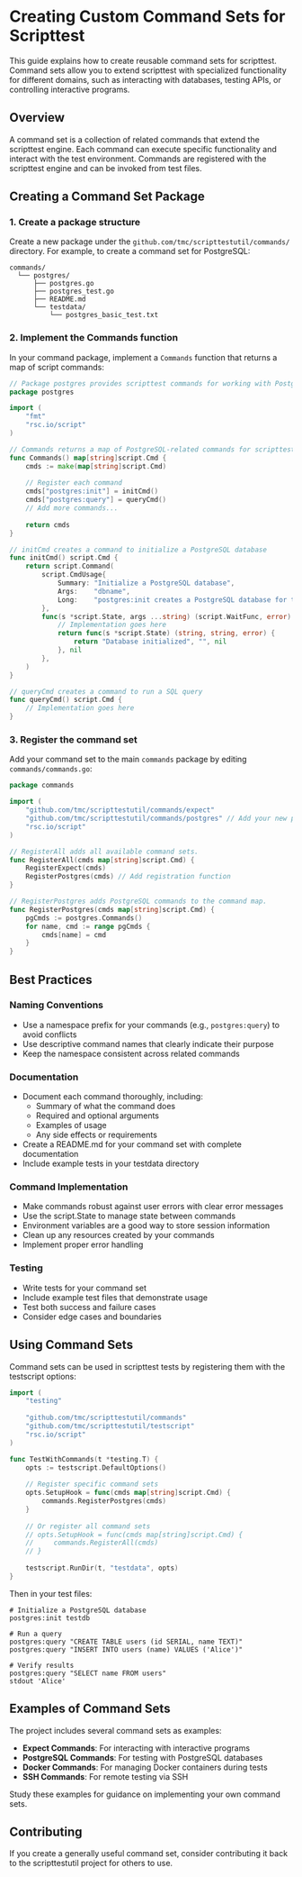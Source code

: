 # Creating Custom Command Sets for Scripttest

This guide explains how to create reusable command sets for scripttest. Command sets allow you to extend scripttest with specialized functionality for different domains, such as interacting with databases, testing APIs, or controlling interactive programs.

## Overview

A command set is a collection of related commands that extend the scripttest engine. Each command can execute specific functionality and interact with the test environment. Commands are registered with the scripttest engine and can be invoked from test files.

## Creating a Command Set Package

### 1. Create a package structure

Create a new package under the `github.com/tmc/scripttestutil/commands/` directory. For example, to create a command set for PostgreSQL:

```
commands/
  └── postgres/
      ├── postgres.go
      ├── postgres_test.go
      ├── README.md
      └── testdata/
          └── postgres_basic_test.txt
```

### 2. Implement the Commands function

In your command package, implement a `Commands` function that returns a map of script commands:

```go
// Package postgres provides scripttest commands for working with PostgreSQL databases.
package postgres

import (
    "fmt"
    "rsc.io/script"
)

// Commands returns a map of PostgreSQL-related commands for scripttest.
func Commands() map[string]script.Cmd {
    cmds := make(map[string]script.Cmd)
    
    // Register each command
    cmds["postgres:init"] = initCmd()
    cmds["postgres:query"] = queryCmd()
    // Add more commands...
    
    return cmds
}

// initCmd creates a command to initialize a PostgreSQL database
func initCmd() script.Cmd {
    return script.Command(
        script.CmdUsage{
            Summary: "Initialize a PostgreSQL database",
            Args:    "dbname",
            Long:    "postgres:init creates a PostgreSQL database for testing",
        },
        func(s *script.State, args ...string) (script.WaitFunc, error) {
            // Implementation goes here
            return func(s *script.State) (string, string, error) {
                return "Database initialized", "", nil
            }, nil
        },
    )
}

// queryCmd creates a command to run a SQL query
func queryCmd() script.Cmd {
    // Implementation goes here
}
```

### 3. Register the command set

Add your command set to the main `commands` package by editing `commands/commands.go`:

```go
package commands

import (
    "github.com/tmc/scripttestutil/commands/expect"
    "github.com/tmc/scripttestutil/commands/postgres" // Add your new package
    "rsc.io/script"
)

// RegisterAll adds all available command sets.
func RegisterAll(cmds map[string]script.Cmd) {
    RegisterExpect(cmds)
    RegisterPostgres(cmds) // Add registration function
}

// RegisterPostgres adds PostgreSQL commands to the command map.
func RegisterPostgres(cmds map[string]script.Cmd) {
    pgCmds := postgres.Commands()
    for name, cmd := range pgCmds {
        cmds[name] = cmd
    }
}
```

## Best Practices

### Naming Conventions

- Use a namespace prefix for your commands (e.g., `postgres:query`) to avoid conflicts
- Use descriptive command names that clearly indicate their purpose
- Keep the namespace consistent across related commands

### Documentation

- Document each command thoroughly, including:
  - Summary of what the command does
  - Required and optional arguments
  - Examples of usage
  - Any side effects or requirements
- Create a README.md for your command set with complete documentation
- Include example tests in your testdata directory

### Command Implementation

- Make commands robust against user errors with clear error messages
- Use the script.State to manage state between commands
- Environment variables are a good way to store session information
- Clean up any resources created by your commands
- Implement proper error handling

### Testing

- Write tests for your command set
- Include example test files that demonstrate usage
- Test both success and failure cases
- Consider edge cases and boundaries

## Using Command Sets

Command sets can be used in scripttest tests by registering them with the testscript options:

```go
import (
    "testing"
    
    "github.com/tmc/scripttestutil/commands"
    "github.com/tmc/scripttestutil/testscript"
    "rsc.io/script"
)

func TestWithCommands(t *testing.T) {
    opts := testscript.DefaultOptions()
    
    // Register specific command sets
    opts.SetupHook = func(cmds map[string]script.Cmd) {
        commands.RegisterPostgres(cmds)
    }
    
    // Or register all command sets
    // opts.SetupHook = func(cmds map[string]script.Cmd) {
    //     commands.RegisterAll(cmds)
    // }
    
    testscript.RunDir(t, "testdata", opts)
}
```

Then in your test files:

```
# Initialize a PostgreSQL database
postgres:init testdb

# Run a query
postgres:query "CREATE TABLE users (id SERIAL, name TEXT)"
postgres:query "INSERT INTO users (name) VALUES ('Alice')"

# Verify results
postgres:query "SELECT name FROM users"
stdout 'Alice'
```

## Examples of Command Sets

The project includes several command sets as examples:

- **Expect Commands**: For interacting with interactive programs
- **PostgreSQL Commands**: For testing with PostgreSQL databases
- **Docker Commands**: For managing Docker containers during tests
- **SSH Commands**: For remote testing via SSH

Study these examples for guidance on implementing your own command sets.

## Contributing

If you create a generally useful command set, consider contributing it back to the scripttestutil project for others to use.